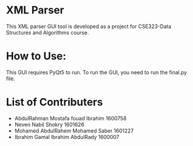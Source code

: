 # XML Parser
This XML parser GUI tool is developed as a project for CSE323-Data Structures and Algorithms course.
# How to Use:
This GUI requires PyQt5 to run. To run the GUI, you need to run the final.py file.
# List of Contributers
* AbdulRahman Mostafa fouad Ibrahim   1600758
* Neven Nabil Shokry                  1601626
* Mohamed AbdulRahem Mohamed Saber    1601227
* Ibrahim Gamal Ibrahim AbdulRady     1600007
